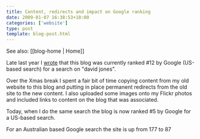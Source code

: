 ```yaml
---
title: Content, redirects and impact on Google ranking
date: 2009-01-07 16:38:53+10:00
categories: ['website']
type: post
template: blog-post.html
---
```


See also: [[blog-home | Home]]

Late last year I [wrote](/blog2/2008/12/28/update-on-the-website-move-google-rankings/) that this blog was currently ranked #12 by Google (US-based search) for a search on "david jones".

Over the Xmas break I spent a fair bit of time copying content from my old website to this blog and putting in place permanent redirects from the old site to the new content. I also uploaded some images onto my Flickr photos and included links to content on the blog that was associated.

Today, when I do the same search the blog is now ranked #5 by Google for a US-based search.

For an Australian based Google search the site is up from 177 to 87